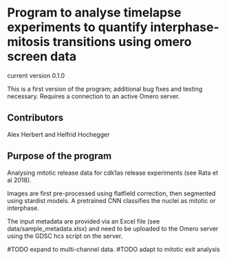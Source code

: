 # Program to analyse timelapse experiments to quantify interphase-mitosis transitions using omero screen data

current version 0.1.0

This is a first version of the program; additional bug fixes and testing necessary.
Requires a connection to an active Omero server.



## Contributors
Alex Herbert and Helfrid Hochegger

## Purpose of the program

Analysing mitotic release data for cdk1as release experiments (see Rata et al 2018).

Images are first pre-processed using flatfield correction, then segmented using stardist models.
A pretrained CNN classifies the nuclei as mitotic or interphase.

The input metadata are provided via an Excel file (see data/sample_metadata.xlsx) and need to be uploaded 
to the Omero server using the GDSC hcs script on the server.

#TODO expand to multi-channel data. 
#TODO adapt to mitotic exit analysis 



